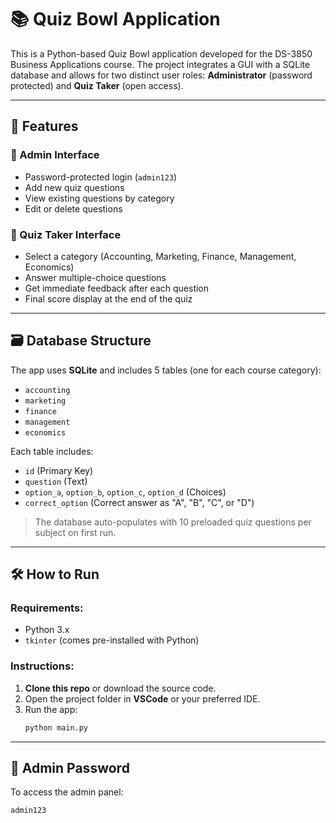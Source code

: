 # 📚 Quiz Bowl Application

This is a Python-based Quiz Bowl application developed for the DS-3850 Business Applications course. The project integrates a GUI with a SQLite database and allows for two distinct user roles: **Administrator** (password protected) and **Quiz Taker** (open access).

---

## 🚀 Features

### 👤 Admin Interface
- Password-protected login (`admin123`)
- Add new quiz questions
- View existing questions by category
- Edit or delete questions

### 🧠 Quiz Taker Interface
- Select a category (Accounting, Marketing, Finance, Management, Economics)
- Answer multiple-choice questions
- Get immediate feedback after each question
- Final score display at the end of the quiz

---

## 🗃️ Database Structure

The app uses **SQLite** and includes 5 tables (one for each course category):
- `accounting`
- `marketing`
- `finance`
- `management`
- `economics`

Each table includes:
- `id` (Primary Key)
- `question` (Text)
- `option_a`, `option_b`, `option_c`, `option_d` (Choices)
- `correct_option` (Correct answer as "A", "B", "C", or "D")

> The database auto-populates with 10 preloaded quiz questions per subject on first run.

---

## 🛠️ How to Run

### Requirements:
- Python 3.x
- `tkinter` (comes pre-installed with Python)

### Instructions:
1. **Clone this repo** or download the source code.
2. Open the project folder in **VSCode** or your preferred IDE.
3. Run the app:
    ```bash
    python main.py
    ```

---

## 🔑 Admin Password

To access the admin panel:
```text
admin123
